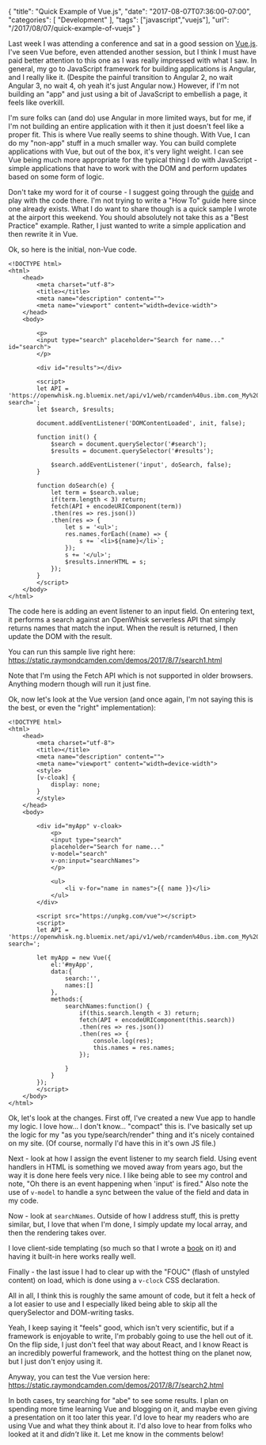 {
	"title": "Quick Example of Vue.js",
	"date": "2017-08-07T07:36:00-07:00",
	"categories": [
		"Development"
	],
	"tags": ["javascript","vuejs"],
	"url": "/2017/08/07/quick-example-of-vuejs"
}

Last week I was attending a conference and sat in a good session on [Vue.js](https://vuejs.org/). I've seen Vue before, even attended another session, but I think I must have paid better attention to this one as I was really impressed with what I saw. In general, my go to JavaScript framework for building applications is Angular, and I really like it. (Despite the painful transition to Angular 2, no wait Angular 3, no wait 4, oh yeah it's just Angular now.) However, if I'm not building an "app" and just using a bit of JavaScript to embellish a page, it feels like overkill. 

I'm sure folks can (and do) use Angular in more limited ways, but for me, if I'm not building an entire application with it then it just doesn't feel like a proper fit. This is where Vue really seems to shine though. With Vue, I can do my "non-app" stuff in a much smaller way. You can build complete applications with Vue, but out of the box, it's very light weight. I can see Vue being much more appropriate for the typical thing I do with JavaScript - simple applications that have to work with the DOM and perform updates based on some form of logic.

Don't take my word for it of course - I suggest going through the [guide](https://vuejs.org/v2/guide/) and play with the code there. I'm not trying to write a "How To" guide here since one already exists. What I do want to share though is a quick sample I wrote at the airport this weekend. You should absolutely not take this as a "Best Practice" example. Rather, I just wanted to write a simple application and then rewrite it in Vue. 

Ok, so here is the initial, non-Vue code.

<pre><code class="language-markup">&lt;!DOCTYPE html&gt;
&lt;html&gt;
    &lt;head&gt;
        &lt;meta charset=&quot;utf-8&quot;&gt;
        &lt;title&gt;&lt;&#x2F;title&gt;
        &lt;meta name=&quot;description&quot; content=&quot;&quot;&gt;
        &lt;meta name=&quot;viewport&quot; content=&quot;width=device-width&quot;&gt;
    &lt;&#x2F;head&gt;
    &lt;body&gt;

        &lt;p&gt;
        &lt;input type=&quot;search&quot; placeholder=&quot;Search for name...&quot; id=&quot;search&quot;&gt;
        &lt;&#x2F;p&gt;
    
        &lt;div id=&quot;results&quot;&gt;&lt;&#x2F;div&gt;

        &lt;script&gt;
        let API = &#x27;https:&#x2F;&#x2F;openwhisk.ng.bluemix.net&#x2F;api&#x2F;v1&#x2F;web&#x2F;rcamden%40us.ibm.com_My%20Space&#x2F;default&#x2F;nameSearch.json?search=&#x27;;
        let $search, $results;

        document.addEventListener(&#x27;DOMContentLoaded&#x27;, init, false);

        function init() {
            $search = document.querySelector(&#x27;#search&#x27;);
            $results = document.querySelector(&#x27;#results&#x27;);

            $search.addEventListener(&#x27;input&#x27;, doSearch, false);
        }

        function doSearch(e) {
            let term = $search.value;
            if(term.length &lt; 3) return;
            fetch(API + encodeURIComponent(term))
            .then(res =&gt; res.json())
            .then(res =&gt; {
                let s = &#x27;&lt;ul&gt;&#x27;;
                res.names.forEach((name) =&gt; {
                    s += `&lt;li&gt;${name}&lt;&#x2F;li&gt;`;
                });
                s += &#x27;&lt;&#x2F;ul&gt;&#x27;;
                $results.innerHTML = s;
            });
        }
        &lt;&#x2F;script&gt;
    &lt;&#x2F;body&gt;
&lt;&#x2F;html&gt;
</code></pre>

The code here is adding an event listener to an input field. On entering text, it performs a search against an OpenWhisk serverless API that simply returns names that match the input. When the result is returned, I then update the DOM with the result.

You can run this sample live right here: https://static.raymondcamden.com/demos/2017/8/7/search1.html

Note that I'm using the Fetch API which is not supported in older browsers. Anything modern though will run it just fine. 

Ok, now let's look at the Vue version (and once again, I'm not saying this is the best, or even the "right" implementation):

<pre><code class="language-markup">&lt;!DOCTYPE html&gt;
&lt;html&gt;
	&lt;head&gt;
		&lt;meta charset=&quot;utf-8&quot;&gt;
		&lt;title&gt;&lt;&#x2F;title&gt;
		&lt;meta name=&quot;description&quot; content=&quot;&quot;&gt;
		&lt;meta name=&quot;viewport&quot; content=&quot;width=device-width&quot;&gt;
		&lt;style&gt;
		[v-cloak] {
			display: none;
		}
		&lt;&#x2F;style&gt;
	&lt;&#x2F;head&gt;
	&lt;body&gt;

		&lt;div id=&quot;myApp&quot; v-cloak&gt;
			&lt;p&gt;
			&lt;input type=&quot;search&quot; 
			placeholder=&quot;Search for name...&quot;
			v-model=&quot;search&quot; 
			v-on:input=&quot;searchNames&quot;&gt;
			&lt;&#x2F;p&gt;
		
			&lt;ul&gt;
				&lt;li v-for=&quot;name in names&quot;&gt;{{ name }}&lt;&#x2F;li&gt;
			&lt;&#x2F;ul&gt;
	    &lt;&#x2F;div&gt;
			
		&lt;script src=&quot;https:&#x2F;&#x2F;unpkg.com&#x2F;vue&quot;&gt;&lt;&#x2F;script&gt;
		&lt;script&gt;
		let API = &#x27;https:&#x2F;&#x2F;openwhisk.ng.bluemix.net&#x2F;api&#x2F;v1&#x2F;web&#x2F;rcamden%40us.ibm.com_My%20Space&#x2F;default&#x2F;nameSearch.json?search=&#x27;;

		let myApp = new Vue({
			el:&#x27;#myApp&#x27;,
			data:{
				search:&#x27;&#x27;,
				names:[]
			},
			methods:{
				searchNames:function() {
					if(this.search.length &lt; 3) return;
					fetch(API + encodeURIComponent(this.search))
					.then(res =&gt; res.json())
					.then(res =&gt; {
						console.log(res);
						this.names = res.names;
					});
					
				}
			}
		});
		&lt;&#x2F;script&gt;
	&lt;&#x2F;body&gt;
&lt;&#x2F;html&gt;
</code></pre>

Ok, let's look at the changes. First off, I've created a new Vue app to handle my logic. I love how... I don't know... "compact" this is. I've basically set up the logic for my "as you type/search/render" thing and it's nicely contained on my site. (Of course, normally I'd have this in it's own JS file.) 

Next - look at how I assign the event listener to my search field. Using event handlers in HTML is something we moved away from years ago, but the way it is done here feels very nice. I like being able to see my control and note, "Oh there is an event happening when 'input' is fired." Also note the use of `v-model` to handle a sync between the value of the field and data in my code. 

Now - look at `searchNames`. Outside of how I address stuff, this is pretty similar, but, I love that when I'm done, I simply update my local array, and then the rendering takes over. 

I love client-side templating (so much so that I wrote a [book](https://www.amazon.com/gp/product/1491935111/ref=as_li_tl?ie=UTF8&tag=raymondcamd06-20&camp=1789&creative=9325&linkCode=as2&creativeASIN=1491935111&linkId=239944c4f3cbf1e35ce47f4eb857b2a7) on it) and having it built-in here works really well. 

Finally - the last issue I had to clear up with the "FOUC" (flash of unstyled content) on load, which is done using a `v-clock` CSS declaration.

All in all, I think this is roughly the same amount of code, but it felt a heck of a lot easier to use and I especially liked being able to skip all the querySelector and DOM-writing tasks.

Yeah, I keep saying it "feels" good, which isn't very scientific, but if a framework is enjoyable to write, I'm probably going to use the hell out of it. On the flip side, I just don't feel that way about React, and I know React is an incredibly powerful framework, and the hottest thing on the planet now, but I just don't enjoy using it. 

Anyway, you can test the Vue version here: https://static.raymondcamden.com/demos/2017/8/7/search2.html

In both cases, try searching for "abe" to see some results. I plan on spending more time learning Vue and blogging on it, and maybe even giving a presentation on it too later this year. I'd love to hear my readers who are using Vue and what they think about it. I'd also love to hear from folks who looked at it and *didn't* like it. Let me know in the comments below!